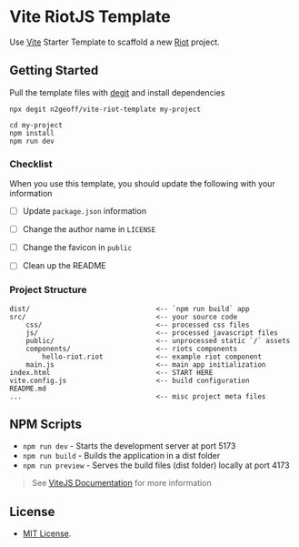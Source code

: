 # Vite RiotJS Template

Use [Vite](https://vitejs.dev/) Starter Template to scaffold a new [Riot](https://riot.js.org/) project.


## Getting Started

Pull the template files with [degit](https://github.com/Rich-Harris/degit) and install dependencies

```
npx degit n2geoff/vite-riot-template my-project

cd my-project
npm install
npm run dev
```

### Checklist

When you use this template, you should update the following with your information

- [ ] Update `package.json` information
- [ ] Change the author name in `LICENSE`
- [ ] Change the favicon in `public`
- [ ] Clean up the README


### Project Structure

```
dist/                               <-- `npm run build` app
src/                                <-- your source code
    css/                            <-- processed css files
    js/                             <-- processed javascript files
    public/                         <-- unprocessed static `/` assets
    components/                     <-- riots components
        hello-riot.riot             <-- example riot component
    main.js                         <-- main app initialization
index.html                          <-- START HERE
vite.config.js                      <-- build configuration
README.md
...                                 <-- misc project meta files
```

## NPM Scripts

- `npm run dev` - Starts the development server at port 5173
- `npm run build` - Builds the application in a dist folder
- `npm run preview` - Serves the build files (dist folder) locally at port 4173

> See [ViteJS Documentation](https://vitejs.dev/) for more information


## License

- [MIT License](https://github.com/n2geoff/vite-riot-template/blob/main/LICENSE).
